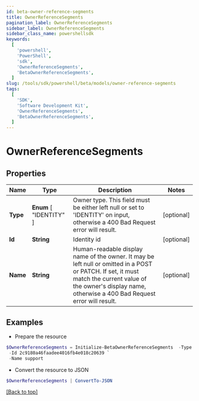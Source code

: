 ```yaml
---
id: beta-owner-reference-segments
title: OwnerReferenceSegments
pagination_label: OwnerReferenceSegments
sidebar_label: OwnerReferenceSegments
sidebar_class_name: powershellsdk
keywords:
  [
    'powershell',
    'PowerShell',
    'sdk',
    'OwnerReferenceSegments',
    'BetaOwnerReferenceSegments',
  ]
slug: /tools/sdk/powershell/beta/models/owner-reference-segments
tags:
  [
    'SDK',
    'Software Development Kit',
    'OwnerReferenceSegments',
    'BetaOwnerReferenceSegments',
  ]
---
```


# OwnerReferenceSegments

## Properties

| Name | Type | Description | Notes |
| --- | --- | --- | --- |
| **Type** | **Enum** [ "IDENTITY" ] | Owner type. This field must be either left null or set to 'IDENTITY' on input, otherwise a 400 Bad Request error will result. | [optional] |
| **Id** | **String** | Identity id | [optional] |
| **Name** | **String** | Human-readable display name of the owner. It may be left null or omitted in a POST or PATCH. If set, it must match the current value of the owner's display name, otherwise a 400 Bad Request error will result. | [optional] |

## Examples

- Prepare the resource

```powershell
$OwnerReferenceSegments = Initialize-BetaOwnerReferenceSegments  -Type IDENTITY `
 -Id 2c9180a46faadee4016fb4e018c20639 `
 -Name support
```

- Convert the resource to JSON

```powershell
$OwnerReferenceSegments | ConvertTo-JSON
```

[[Back to top]](#)
